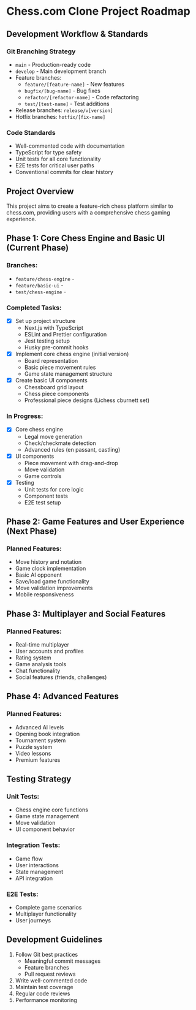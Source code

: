 # Chess.com Clone Project Roadmap

## Development Workflow & Standards

### Git Branching Strategy

- `main` - Production-ready code
- `develop` - Main development branch
- Feature branches:
  - `feature/[feature-name]` - New features
  - `bugfix/[bug-name]` - Bug fixes
  - `refactor/[refactor-name]` - Code refactoring
  - `test/[test-name]` - Test additions
- Release branches: `release/v[version]`
- Hotfix branches: `hotfix/[fix-name]`

### Code Standards

- Well-commented code with documentation
- TypeScript for type safety
- Unit tests for all core functionality
- E2E tests for critical user paths
- Conventional commits for clear history

## Project Overview

This project aims to create a feature-rich chess platform similar to chess.com, providing users with a comprehensive chess gaming experience.

## Phase 1: Core Chess Engine and Basic UI (Current Phase)

### Branches:

- `feature/chess-engine` -
- `feature/basic-ui` -
- `test/chess-engine` -

### Completed Tasks:

- [x] Set up project structure
  - Next.js with TypeScript
  - ESLint and Prettier configuration
  - Jest testing setup
  - Husky pre-commit hooks
- [x] Implement core chess engine (initial version)
  - Board representation
  - Basic piece movement rules
  - Game state management structure
- [x] Create basic UI components
  - Chessboard grid layout
  - Chess piece components
  - Professional piece designs (Lichess cburnett set)

### In Progress:

- [x] Core chess engine
  - Legal move generation
  - Check/checkmate detection
  - Advanced rules (en passant, castling)
- [x] UI components
  - Piece movement with drag-and-drop
  - Move validation
  - Game controls
- [x] Testing
  - Unit tests for core logic
  - Component tests
  - E2E test setup

## Phase 2: Game Features and User Experience (Next Phase)

### Planned Features:

- Move history and notation
- Game clock implementation
- Basic AI opponent
- Save/load game functionality
- Move validation improvements
- Mobile responsiveness

## Phase 3: Multiplayer and Social Features

### Planned Features:

- Real-time multiplayer
- User accounts and profiles
- Rating system
- Game analysis tools
- Chat functionality
- Social features (friends, challenges)

## Phase 4: Advanced Features

### Planned Features:

- Advanced AI levels
- Opening book integration
- Tournament system
- Puzzle system
- Video lessons
- Premium features

## Testing Strategy

### Unit Tests:

- Chess engine core functions
- Game state management
- Move validation
- UI component behavior

### Integration Tests:

- Game flow
- User interactions
- State management
- API integration

### E2E Tests:

- Complete game scenarios
- Multiplayer functionality
- User journeys

## Development Guidelines

1. Follow Git best practices
   - Meaningful commit messages
   - Feature branches
   - Pull request reviews
2. Write well-commented code
3. Maintain test coverage
4. Regular code reviews
5. Performance monitoring
